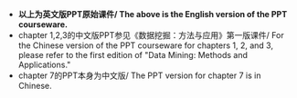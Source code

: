 * **以上为英文版PPT原始课件/ The above is the English version of the PPT courseware.**
*  chapter 1,2,3的中文版PPT参见《数据挖掘：方法与应用》第一版课件/ For the Chinese version of the PPT courseware for chapters 1, 2, and 3, please refer to the first edition of "Data Mining: Methods and Applications."
* chapter 7的PPT本身为中文版/ The PPT version for chapter 7 is in Chinese.